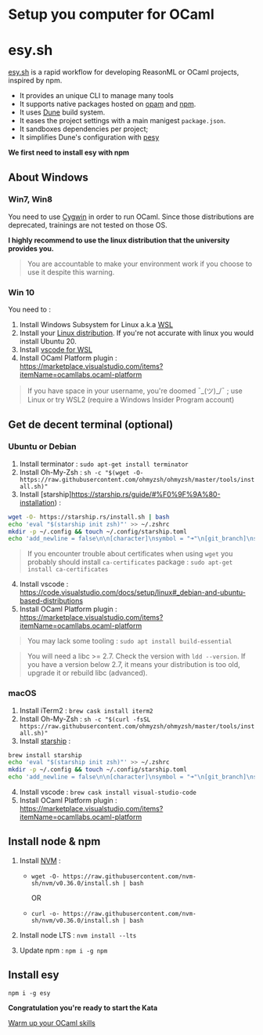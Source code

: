 # Setup you computer for OCaml

# esy.sh

[esy.sh](https://esy.sh) is a rapid workflow for developing ReasonML or OCaml projects, inspired by npm.

- It provides an unique CLI to manage many tools
- It supports native packages hosted on [opam](http://opam.ocaml.org/) and [npm](https://www.npmjs.com/).
- It uses [Dune](https://dune.build/) build system.
- It eases the project settings with a main manigest `package.json`.
- It sandboxes dependencies per project;
- It simplifies Dune's configuration with [pesy](https://github.com/esy/pesy)

**We first need to install esy with npm**

## About Windows

### Win7, Win8

You need to use [Cygwin](https://www.cygwin.com/) in order to run OCaml.
Since those distributions are deprecated, trainings are not tested on those OS.

**I highly recommend to use the linux distribution that the university provides you.**

> You are accountable to make your environment work if you choose to use it despite this warning.

### Win 10

You need to :

1. Install Windows Subsystem for Linux a.k.a [WSL](https://docs.microsoft.com/en-us/windows/wsl/install-win10)
2. Install your [Linux distribution](https://docs.microsoft.com/en-us/windows/wsl/install-win10#step-6---install-your-linux-distribution-of-choice). If you're not accurate with linux you would install Ubuntu 20.
3. Install [vscode for WSL](https://docs.microsoft.com/en-us/windows/wsl/tutorials/wsl-vscode)
4. Install OCaml Platform plugin : https://marketplace.visualstudio.com/items?itemName=ocamllabs.ocaml-platform

> If you have space in your username, you're doomed ¯\_(ツ)\_/¯ ; use Linux or try WSL2 (require a Windows Insider Program account)

## Get de decent terminal (optional)

### Ubuntu or Debian

1. Install terminator : `sudo apt-get install terminator`
2. Install Oh-My-Zsh : `sh -c "$(wget -O- https://raw.githubusercontent.com/ohmyzsh/ohmyzsh/master/tools/install.sh)"`
3. Install [starship]https://starship.rs/guide/#%F0%9F%9A%80-installation) :

```sh
wget -O- https://starship.rs/install.sh | bash
echo 'eval "$(starship init zsh)"' >> ~/.zshrc
mkdir -p ~/.config && touch ~/.config/starship.toml
echo 'add_newline = false\n\n[character]\nsymbol = "➜"\n[git_branch]\nsymbol = "🌱 "\n' >>  ~/.config/starship.toml
```

> If you encounter trouble about certificates when using `wget` you probably should install `ca-certificates` package : `sudo apt-get install ca-certificates`

4. Install vscode : https://code.visualstudio.com/docs/setup/linux#_debian-and-ubuntu-based-distributions
5. Install OCaml Platform plugin : https://marketplace.visualstudio.com/items?itemName=ocamllabs.ocaml-platform

> You may lack some tooling : `sudo apt install build-essential`

> You will need a libc >= 2.7. Check the version with `ldd --version`. If you have a version below 2.7, it means your distribution is too old, upgrade it or rebuild libc (advanced).

### macOS

1. Install iTerm2 : `brew cask install iterm2`
2. Install Oh-My-Zsh : `sh -c "$(curl -fsSL https://raw.githubusercontent.com/ohmyzsh/ohmyzsh/master/tools/install.sh)"`
3. Install [starship](https://starship.rs/guide/#%F0%9F%9A%80-installation) :

```sh
brew install starship
echo 'eval "$(starship init zsh)"' >> ~/.zshrc
mkdir -p ~/.config && touch ~/.config/starship.toml
echo 'add_newline = false\n\n[character]\nsymbol = "➜"\n[git_branch]\nsymbol = "🌱 "\n' >>  ~/.config/starship.toml
```

4. Install vscode : `brew cask install visual-studio-code`
5. Install OCaml Platform plugin : https://marketplace.visualstudio.com/items?itemName=ocamllabs.ocaml-platform

## Install node & npm

1. Install [NVM](https://github.com/nvm-sh/nvm#install--update-script) :

   - `wget -O- https://raw.githubusercontent.com/nvm-sh/nvm/v0.36.0/install.sh | bash`

     OR

   - `curl -o- https://raw.githubusercontent.com/nvm-sh/nvm/v0.36.0/install.sh | bash`

2. Install node LTS : `nvm install --lts`
3. Update npm : `npm i -g npm`

## Install esy

`npm i -g esy`

**Congratulation you're ready to start the Kata**

[Warm up your OCaml skills](./01-ocaml.md)
